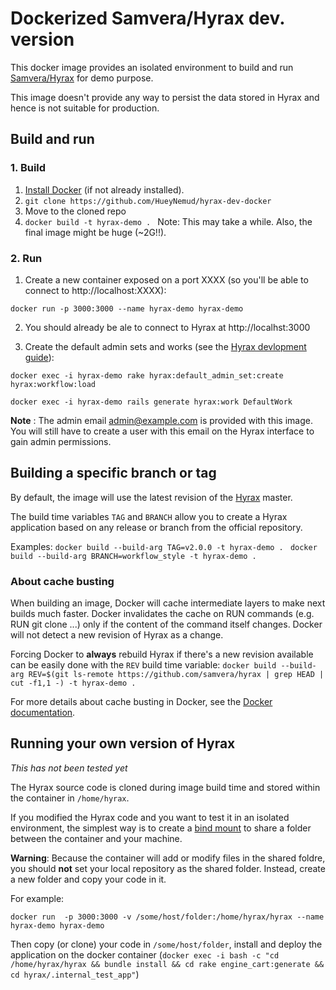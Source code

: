 # Dockerized Samvera/Hyrax dev. version

This docker image provides an isolated environment to build and run [Samvera/Hyrax](https://github.com/samvera/hyrax) for demo purpose.

This image doesn't provide any way to persist the data stored in Hyrax and hence is not suitable for production.

## Build and run

### 1. Build

1. [Install Docker](https://docs.docker.com/engine/installation) (if not already installed).
2. ``git clone https://github.com/HueyNemud/hyrax-dev-docker``
3. Move to the cloned repo
4. ``docker build -t hyrax-demo . `` Note: This may take a while. Also, the final image might be huge (~2G!!).

### 2. Run

1. Create a new container exposed on a port XXXX (so you'll be able to connect to http://localhost:XXXX):

``docker run -p 3000:3000 --name hyrax-demo hyrax-demo``

2. You should already be ale to connect to Hyrax at http://localhst:3000

3. Create the default admin sets and works (see the [Hyrax devlopment guide](https://github.com/samvera/hyrax/wiki/Hyrax-Development-Guide)):

``docker exec -i hyrax-demo rake hyrax:default_admin_set:create hyrax:workflow:load``

``docker exec -i hyrax-demo rails generate hyrax:work DefaultWork``



**Note** : The admin email admin@example.com is provided with this image. You will still have to create a user with this email on the Hyrax interface to gain admin permissions.

## Building a specific branch or tag

By default, the image will use the latest revision of the [Hyrax](https://github.com/samvera/hyrax) master.

The build time variables `TAG` and  `BRANCH` allow you to create a Hyrax application based on any release or branch from the official repository.

Examples: 
``docker build --build-arg TAG=v2.0.0 -t hyrax-demo . ``
``docker build --build-arg BRANCH=workflow_style -t hyrax-demo . ``


### About cache busting

When building an image, Docker will cache intermediate layers to make next builds much faster. 
Docker invalidates the cache on RUN commands (e.g. RUN git clone ...) only if the content of the command itself changes. Docker will not detect a new revision of Hyrax as a change. 

Forcing Docker to **always** rebuild Hyrax if there's a new revision available can be easily done with the `REV` build time variable:
``docker build --build-arg REV=$(git ls-remote https://github.com/samvera/hyrax | grep HEAD | cut -f1,1 -) -t hyrax-demo . ``



For more details about cache busting in Docker, see the [Docker documentation](https://docs.docker.com/engine/userguide/eng-image/dockerfile_best-practice).


## Running your own version of Hyrax
*This has not been tested yet*

The Hyrax source code is cloned during image build time and stored within the container in `/home/hyrax`.

If you modified the Hyrax code and you want to test it in an isolated environment, the simplest way is to create a [bind mount](https://docs.docker.com/engine/admin/volumes/bind-mounts) to share a folder between the container and your machine.

**Warning**: Because the container will add or modify files in the shared foldre, you should **not** set your local repository as the shared folder. Instead, create a new folder and copy your code in it.

For example:

``docker run  -p 3000:3000 -v /some/host/folder:/home/hyrax/hyrax --name hyrax-demo hyrax-demo``

Then copy (or clone) your code in `/some/host/folder`, install and deploy the application on the docker container (``docker exec -i bash -c "cd /home/hyrax/hyrax && bundle install && cd rake engine_cart:generate && cd hyrax/.internal_test_app"``)

